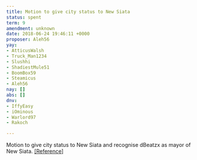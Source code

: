 ```yaml
---
title: Motion to give city status to New Siata
status: spent
term: 9
amendment: unknown
date: 2018-06-24 19:46:11 +0000
proposer: Aleh56
yay:
- AtticusWalsh
- Truck_Man1234
- Slushhi
- ShadiestMule51
- BoomBox59
- Steamicus
- Aleh56
nay: []
abs: []
dnv:
- IffyEasy
- iOminous
- Warlord97
- Rakoch

---
```

Motion to give city status to New Siata and recognise dBeatzx as mayor of New Siata. [\[Reference\]](https://cdn.discordapp.com/attachments/393894973499506698/460244341248622622/unknown.png)